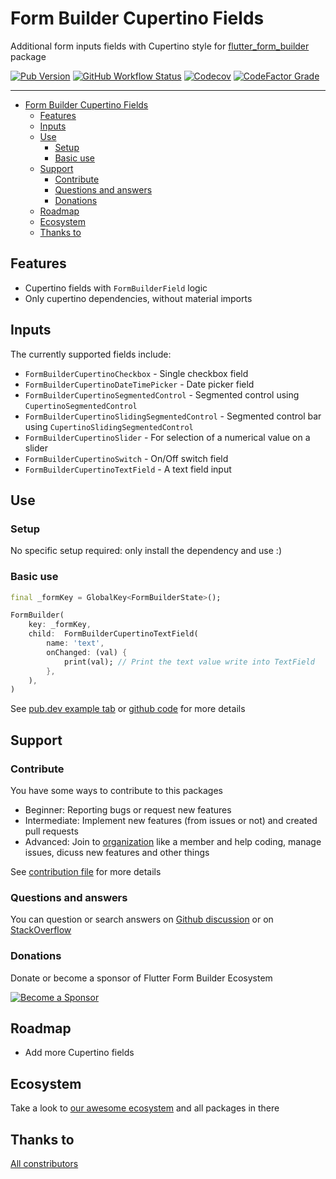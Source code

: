 # Form Builder Cupertino Fields

Additional form inputs fields with Cupertino style for [flutter_form_builder](https://pub.dev/packages/flutter_form_builder) package

[![Pub Version](https://img.shields.io/pub/v/form_builder_cupertino_fields?logo=flutter&style=for-the-badge)](https://pub.dev/packages/form_builder_cupertino_fields)
[![GitHub Workflow Status](https://img.shields.io/github/actions/workflow/status/flutter-form-builder-ecosystem/form_builder_cupertino_fields/base.yaml?branch=main&logo=github&style=for-the-badge)](https://github.com/flutter-form-builder-ecosystem/form_builder_cupertino_fields/actions/workflows/base.yaml)
[![Codecov](https://img.shields.io/codecov/c/github/flutter-form-builder-ecosystem/form_builder_cupertino_fields?logo=codecov&style=for-the-badge)](https://codecov.io/gh/flutter-form-builder-ecosystem/form_builder_cupertino_fields/)
[![CodeFactor Grade](https://img.shields.io/codefactor/grade/github/flutter-form-builder-ecosystem/form_builder_cupertino_fields?logo=codefactor&style=for-the-badge)](https://www.codefactor.io/repository/github/flutter-form-builder-ecosystem/form_builder_cupertino_fields)

---

- [Form Builder Cupertino Fields](#form-builder-cupertino-fields)
  - [Features](#features)
  - [Inputs](#inputs)
  - [Use](#use)
    - [Setup](#setup)
    - [Basic use](#basic-use)
  - [Support](#support)
    - [Contribute](#contribute)
    - [Questions and answers](#questions-and-answers)
    - [Donations](#donations)
  - [Roadmap](#roadmap)
  - [Ecosystem](#ecosystem)
  - [Thanks to](#thanks-to)

## Features

- Cupertino fields with `FormBuilderField` logic
- Only cupertino dependencies, without material imports

## Inputs

The currently supported fields include:

- `FormBuilderCupertinoCheckbox` - Single checkbox field
- `FormBuilderCupertinoDateTimePicker` - Date picker field
- `FormBuilderCupertinoSegmentedControl` - Segmented control using `CupertinoSegmentedControl`
- `FormBuilderCupertinoSlidingSegmentedControl` - Segmented control bar using `CupertinoSlidingSegmentedControl`
- `FormBuilderCupertinoSlider` - For selection of a numerical value on a slider
- `FormBuilderCupertinoSwitch` - On/Off switch field
- `FormBuilderCupertinoTextField` - A text field input

## Use

### Setup

No specific setup required: only install the dependency and use :)

### Basic use

```dart
final _formKey = GlobalKey<FormBuilderState>();

FormBuilder(
    key: _formKey,
    child:  FormBuilderCupertinoTextField(
        name: 'text',
        onChanged: (val) {
            print(val); // Print the text value write into TextField
        },
    ),
)
```

See [pub.dev example tab](https://pub.dev/packages/form_builder_cupertino_fields/example) or [github code](example/lib/main.dart) for more details

## Support

### Contribute

You have some ways to contribute to this packages

- Beginner: Reporting bugs or request new features
- Intermediate: Implement new features (from issues or not) and created pull requests
- Advanced: Join to [organization](#ecosystem) like a member and help coding, manage issues, dicuss new features and other things

See [contribution file](https://github.com/flutter-form-builder-ecosystem/.github/blob/main/CONTRIBUTING.md) for more details

### Questions and answers

You can question or search answers on [Github discussion](https://github.com/flutter-form-builder-ecosystem/form_builder_cupertino_fields/discussions) or on [StackOverflow](https://stackoverflow.com/questions/tagged/flutter-form-builder)

### Donations

Donate or become a sponsor of Flutter Form Builder Ecosystem

[![Become a Sponsor](https://opencollective.com/flutter-form-builder-ecosystem/tiers/sponsor.svg?avatarHeight=56)](https://opencollective.com/flutter-form-builder-ecosystem)

## Roadmap

- Add more Cupertino fields

## Ecosystem

Take a look to [our awesome ecosystem](https://github.com/flutter-form-builder-ecosystem) and all packages in there

## Thanks to

[All constributors](https://github.com/flutter-form-builder-ecosystem/form_builder_cupertino_fields/graphs/contributors)
